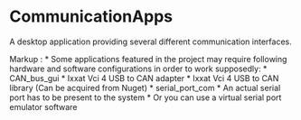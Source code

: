 # CommunicationApps
A desktop application providing several different communication interfaces.

Markup : * Some applications featured in the project may require following hardware and software configurations in order to work supposedly:
          * CAN_bus_gui
            * Ixxat Vci 4 USB to CAN adapter
            * Ixxat Vci 4 USB to CAN library (Can be acquired from Nuget)
          * serial_port_com
            * An actual serial port has to be present to the system
            * Or you can use a virtual serial port emulator software
